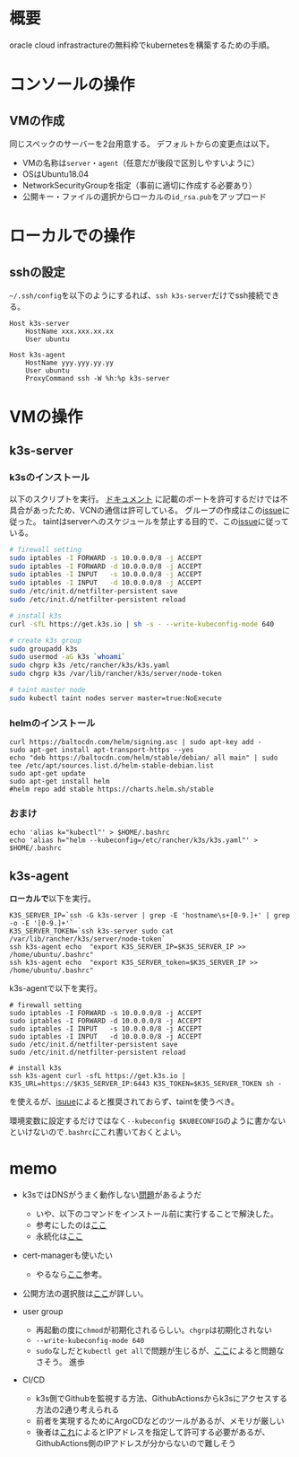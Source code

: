 # 概要
oracle cloud infrastractureの無料枠でkubernetesを構築するための手順。

# コンソールの操作
## VMの作成
同じスペックのサーバーを2台用意する。
デフォルトからの変更点は以下。

- VMの名称は`server`・`agent`（任意だが後段で区別しやすいように）
- OSはUbuntu18.04
- NetworkSecurityGroupを指定（事前に適切に作成する必要あり）
- 公開キー・ファイルの選択からローカルの`id_rsa.pub`をアップロード

# ローカルでの操作
## sshの設定
`~/.ssh/config`を以下のようにするれば、`ssh k3s-server`だけでssh接続できる。

```
Host k3s-server
    HostName xxx.xxx.xx.xx
    User ubuntu

Host k3s-agent
    HostName yyy.yyy.yy.yy
    User ubuntu
    ProxyCommand ssh -W %h:%p k3s-server
```

# VMの操作
## k3s-server
### k3sのインストール
以下のスクリプトを実行。
[ドキュメント](https://rancher.com/docs/k3s/latest/en/installation/installation-requirements/#networking)
に記載のポートを許可するだけでは不具合があったため、VCNの通信は許可している。
グループの作成はこの[issue](https://github.com/rancher/k3s/issues/389)に従った。
taintはserverへのスケジュールを禁止する目的で、この[issue](https://github.com/rancher/k3s/issues/389)に従っている。

```sh
# firewall setting
sudo iptables -I FORWARD -s 10.0.0.0/8 -j ACCEPT
sudo iptables -I FORWARD -d 10.0.0.0/8 -j ACCEPT
sudo iptables -I INPUT   -s 10.0.0.0/8 -j ACCEPT
sudo iptables -I INPUT   -d 10.0.0.0/8 -j ACCEPT
sudo /etc/init.d/netfilter-persistent save
sudo /etc/init.d/netfilter-persistent reload

# install k3s
curl -sfL https://get.k3s.io | sh -s - --write-kubeconfig-mode 640

# create k3s group
sudo groupadd k3s
sudo usermod -aG k3s `whoami`
sudo chgrp k3s /etc/rancher/k3s/k3s.yaml
sudo chgrp k3s /var/lib/rancher/k3s/server/node-token

# taint master node
sudo kubectl taint nodes server master=true:NoExecute
```

### helmのインストール

```
curl https://baltocdn.com/helm/signing.asc | sudo apt-key add -
sudo apt-get install apt-transport-https --yes
echo "deb https://baltocdn.com/helm/stable/debian/ all main" | sudo tee /etc/apt/sources.list.d/helm-stable-debian.list
sudo apt-get update
sudo apt-get install helm
#helm repo add stable https://charts.helm.sh/stable
```

### おまけ

```
echo 'alias k="kubectl"' > $HOME/.bashrc
echo 'alias h="helm --kubeconfig=/etc/rancher/k3s/k3s.yaml"' > $HOME/.bashrc
```

## k3s-agent
**ローカルで**以下を実行。
```
K3S_SERVER_IP=`ssh -G k3s-server | grep -E 'hostname\s+[0-9.]+' | grep -o -E '[0-9.]+'`
K3S_SERVER_TOKEN=`ssh k3s-server sudo cat /var/lib/rancher/k3s/server/node-token`
ssh k3s-agent echo  "export K3S_SERVER_IP=$K3S_SERVER_IP >> /home/ubuntu/.bashrc"
ssh k3s-agent echo  "export K3S_SERVER_token=$K3S_SERVER_IP >> /home/ubuntu/.bashrc"
```

k3s-agentで以下を実行。
```
# firewall setting
sudo iptables -I FORWARD -s 10.0.0.0/8 -j ACCEPT
sudo iptables -I FORWARD -d 10.0.0.0/8 -j ACCEPT
sudo iptables -I INPUT   -s 10.0.0.0/8 -j ACCEPT
sudo iptables -I INPUT   -d 10.0.0.0/8 -j ACCEPT
sudo /etc/init.d/netfilter-persistent save
sudo /etc/init.d/netfilter-persistent reload

# install k3s
ssh k3s-agent curl -sfL https://get.k3s.io | K3S_URL=https://$K3S_SERVER_IP:6443 K3S_TOKEN=$K3S_SERVER_TOKEN sh -
```

を使えるが、[isuue]()によると推奨されておらず、taintを使うべき。


環境変数に設定するだけではなく`--kubeconfig $KUBECONFIG`のように書かないといけないので`.bashrc`にこれ書いておくとよい。

# memo
- k3sではDNSがうまく動作しない[問題](https://github.com/rancher/k3s/issues/1527)があるようだ
    - いや、以下のコマンドをインストール前に実行することで解決した。
    - 参考にしたのは[ここ](https://atelierhsn.com/2020/01/k3s-on-oracle-cloud/)
    - 永続化は[ここ](https://qiita.com/yas-nyan/items/e5500cf67236d11cce72)


- cert-managerも使いたい
    - やるなら[ここ](https://opensource.com/article/20/3/ssl-letsencrypt-k3s)参考。

- 公開方法の選択肢は[ここ](https://www.thebookofjoel.com/bare-metal-kubernetes-ingress)が詳しい。

- user group
    - 再起動の度に`chmod`が初期化されるらしい。`chgrp`は初期化されない
    - `--write-kubeconfig-mode 640`
    - `sudo`なしだと`kubectl get all`で問題が生じるが、[ここ](https://github.com/kubernetes/kubernetes/issues/94362)によると問題なさそう。
      進歩
- CI/CD
    - k3s側でGithubを監視する方法、GithubActionsからk3sにアクセスする方法の2通り考えられる
    - 前者を実現するためにArgoCDなどのツールがあるが、メモリが厳しい
    - 後者は[これ](https://github.com/rancher/k3s/issues/1381)によるとIPアドレスを指定して許可する必要があるが、GithubActions側のIPアドレスが分からないので難しそう
